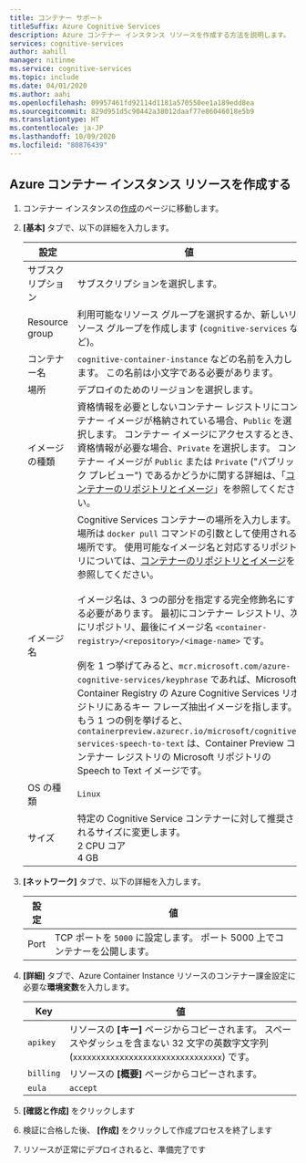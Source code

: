 ```yaml
---
title: コンテナー サポート
titleSuffix: Azure Cognitive Services
description: Azure コンテナー インスタンス リソースを作成する方法を説明します。
services: cognitive-services
author: aahill
manager: nitinme
ms.service: cognitive-services
ms.topic: include
ms.date: 04/01/2020
ms.author: aahi
ms.openlocfilehash: 09957461fd92114d1181a570550ee1a189edd8ea
ms.sourcegitcommit: 829d951d5c90442a38012daaf77e86046018e5b9
ms.translationtype: HT
ms.contentlocale: ja-JP
ms.lasthandoff: 10/09/2020
ms.locfileid: "80876439"
---
```

## <a name="create-an-azure-container-instance-resource"></a>Azure コンテナー インスタンス リソースを作成する

1. コンテナー インスタンスの[作成](https://ms.portal.azure.com/#create/Microsoft.ContainerInstances)のページに移動します。

2. **[基本]** タブで、以下の詳細を入力します。

    |設定|値|
    |--|--|
    |サブスクリプション|サブスクリプションを選択します。|
    |Resource group|利用可能なリソース グループを選択するか、新しいリソース グループを作成します (`cognitive-services` など)。|
    |コンテナー名|`cognitive-container-instance` などの名前を入力します。 この名前は小文字である必要があります。|
    |場所|デプロイのためのリージョンを選択します。|
    |イメージの種類|資格情報を必要としないコンテナー レジストリにコンテナー イメージが格納されている場合、`Public` を選択します。 コンテナー イメージにアクセスするとき、資格情報が必要な場合、`Private` を選択します。 コンテナー イメージが `Public` または `Private` ("パブリック プレビュー") であるかどうかに関する詳細は、「[コンテナーのリポジトリとイメージ](../../cognitive-services-container-support.md#container-repositories-and-images)」を参照してください。 |
    |イメージ名|Cognitive Services コンテナーの場所を入力します。 場所は `docker pull` コマンドの引数として使用される場所です。 使用可能なイメージ名と対応するリポジトリについては、[コンテナーのリポジトリとイメージ](../../cognitive-services-container-support.md#container-repositories-and-images)を参照してください。<br><br>イメージ名は、3 つの部分を指定する完全修飾名にする必要があります。 最初にコンテナー レジストリ、次にリポジトリ、最後にイメージ名 `<container-registry>/<repository>/<image-name>` です。<br><br>例を 1 つ挙げてみると、`mcr.microsoft.com/azure-cognitive-services/keyphrase` であれば、Microsoft Container Registry の Azure Cognitive Services リポジトリにあるキー フレーズ抽出イメージを指します。 もう 1 つの例を挙げると、`containerpreview.azurecr.io/microsoft/cognitive-services-speech-to-text` は、Container Preview コンテナー レジストリの Microsoft リポジトリの Speech to Text イメージです。 |
    |OS の種類|`Linux`|
    |サイズ|特定の Cognitive Service コンテナーに対して推奨されるサイズに変更します。<br>2 CPU コア<br>4 GB

3. **[ネットワーク]** タブで、以下の詳細を入力します。

    |設定|値|
    |--|--|
    |Port|TCP ポートを `5000` に設定します。 ポート 5000 上でコンテナーを公開します。|

4. **[詳細]** タブで、Azure Container Instance リソースのコンテナー課金設定に必要な**環境変数**を入力します。

    | Key | 値 |
    |--|--|
    |`apikey`|リソースの **[キー]** ページからコピーされます。 スペースやダッシュを含まない 32 文字の英数字文字列 (`xxxxxxxxxxxxxxxxxxxxxxxxxxxxxxxx`) です。|
    |`billing`|リソースの **[概要]** ページからコピーされます。|
    |`eula`|`accept`|

5. **[確認と作成]** をクリックします
6. 検証に合格した後、 **[作成]** をクリックして作成プロセスを終了します
7. リソースが正常にデプロイされると、準備完了です
